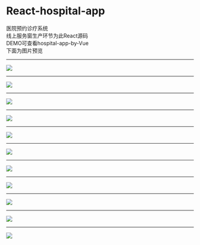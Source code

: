 # React-hospital-app
医院预约诊疗系统<br>
线上服务窗生产环节为此React源码<br>
DEMO可查看hospital-app-by-Vue<br>
下面为图片预览
***
![](https://github.com/yukilzw/myapp/blob/master/me/javascript/img/hosappPic/%E4%BD%8F%E9%99%A2%E6%B8%85%E5%8D%95%E6%9F%A5%E8%AF%A2.png)<br>
***
![](https://github.com/yukilzw/myapp/blob/master/me/javascript/img/hosappPic/%E9%80%89%E6%8B%A9%E7%A7%91%E5%AE%A4.png)<br>
***
![](https://github.com/yukilzw/myapp/blob/master/me/javascript/img/hosappPic/%E9%A2%84%E7%BA%A6%E6%8C%82%E5%8F%B7.png)<br>
***
![](https://github.com/yukilzw/myapp/blob/master/me/javascript/img/hosappPic/%E9%97%A8%E8%AF%8A%E7%BC%B4%E8%B4%B9.png)<br>
***
![](https://github.com/yukilzw/myapp/blob/master/me/javascript/img/hosappPic/%E7%A1%AE%E8%AE%A4%E6%82%A3%E8%80%85%E4%BF%A1%E6%81%AF.png)<br>
***
![](https://github.com/yukilzw/myapp/blob/master/me/javascript/img/hosappPic/%E4%BD%8F%E9%99%A2%E7%BC%B4%E8%B4%B9%E6%9F%A5%E8%AF%A2.png)<br>
***
![](https://github.com/yukilzw/myapp/blob/master/me/javascript/img/hosappPic/%E6%9F%A5%E8%AF%A2%E6%8A%A5%E5%91%8A.png)<br>
***
![](https://github.com/yukilzw/myapp/blob/master/me/javascript/img/hosappPic/%E4%BD%8F%E9%99%A2%E9%A2%84%E4%BA%A4%E8%B4%B9.png)<br>
***
![](https://github.com/yukilzw/myapp/blob/master/me/javascript/img/hosappPic/%E6%B7%BB%E5%8A%A0%E5%B0%B1%E8%AF%8A%E4%BA%BA.png)<br>
***
![](https://github.com/yukilzw/myapp/blob/master/me/javascript/img/hosappPic/%E9%80%89%E6%97%A5%E6%9C%9F%E6%9F%A5%E4%BD%8F%E9%99%A2%E6%B8%85%E5%8D%95.png)<br>
***
![](https://github.com/yukilzw/myapp/blob/master/me/javascript/img/hosappPic/%E6%9F%A5%E8%AF%A2%E8%AF%8A%E7%96%97%E8%8D%AF%E5%93%81.png)
